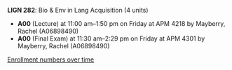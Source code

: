 **LIGN 282**: Bio & Env in Lang Acquisition (4 units)

- **A00** (Lecture) at 11:00 am–1:50 pm on Friday at APM 4218 by Mayberry, Rachel (A06898490)
- **A00** (Final Exam) at 11:30 am–2:29 pm on Friday at APM 4301 by Mayberry, Rachel (A06898490)

[Enrollment numbers over time](./LIGN282.tsv)
